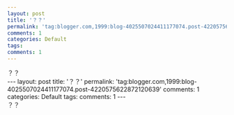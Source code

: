 ```yaml
---
layout: post
title: '？？'
permalink: 'tag:blogger.com,1999:blog-4025507024411177074.post-4220575622872120639'
comments: 1
categories: Default
tags: 
comments: 1
---
```

<meta content="text/html; charset=utf-8" http-equiv="Content-Type"/>

<div>？？</div>---
layout: post
title: '？？'
permalink: 'tag:blogger.com,1999:blog-4025507024411177074.post-4220575622872120639'
comments: 1
categories: Default
tags: 
comments: 1
---
<meta content="text/html; charset=utf-8" http-equiv="Content-Type"/>

<div>？？</div>